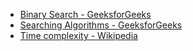 - [Binary Search - GeeksforGeeks](https://www.geeksforgeeks.org/binary-search/)
- [Searching Algorithms - GeeksforGeeks](https://www.geeksforgeeks.org/searching-algorithms/)
- [Time complexity - Wikipedia](https://en.wikipedia.org/wiki/Time_complexity)
